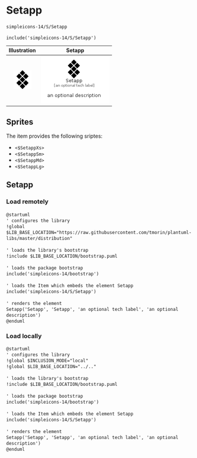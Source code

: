 # Setapp


```text
simpleicons-14/S/Setapp
```

```text
include('simpleicons-14/S/Setapp')
```



| Illustration | Setapp |
| :---: | :---: |
| ![illustration for Illustration](../../simpleicons-14/S/Setapp.png) | ![illustration for Setapp](../../simpleicons-14/S/Setapp.Local.png) |



## Sprites
The item provides the following sriptes:

- `<$SetappXs>`
- `<$SetappSm>`
- `<$SetappMd>`
- `<$SetappLg>`





## Setapp

### Load remotely
```plantuml
@startuml
' configures the library
!global $LIB_BASE_LOCATION="https://raw.githubusercontent.com/tmorin/plantuml-libs/master/distribution"

' loads the library's bootstrap
!include $LIB_BASE_LOCATION/bootstrap.puml

' loads the package bootstrap
include('simpleicons-14/bootstrap')

' loads the Item which embeds the element Setapp
include('simpleicons-14/S/Setapp')

' renders the element
Setapp('Setapp', 'Setapp', 'an optional tech label', 'an optional description')
@enduml
```

### Load locally
```plantuml
@startuml
' configures the library
!global $INCLUSION_MODE="local"
!global $LIB_BASE_LOCATION="../.."

' loads the library's bootstrap
!include $LIB_BASE_LOCATION/bootstrap.puml

' loads the package bootstrap
include('simpleicons-14/bootstrap')

' loads the Item which embeds the element Setapp
include('simpleicons-14/S/Setapp')

' renders the element
Setapp('Setapp', 'Setapp', 'an optional tech label', 'an optional description')
@enduml
```

